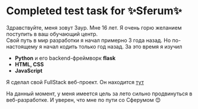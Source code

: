 # Completed test task for ✨Sferum✨  

Здравствуйте, меня зовут Заур. Мне 16 лет. Я очень горю желанием поступить в ваш обучающий центр.  
Свой путь в мир разработки я начал примерно 3 года назад. Но по-настоящему я начал кодить только год назад.
За это время я изучил 
* **Python** и его backend-фреймворк **flask**
* **HTML, CSS**
* **JavaScript**   

Я сделал свой FullStack веб-проект. Он находится [тут](https://github.com/mrskyguy/amv.net)   

На данный момент, у меня имеется цель за лето сильно продвинуться в веб-разработке. И уверен, что мне по пути со Сферумом 😊
